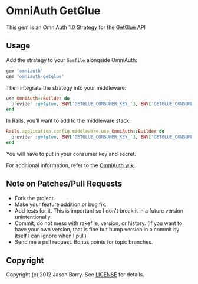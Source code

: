 # OmniAuth GetGlue

This gem is an OmniAuth 1.0 Strategy for the [GetGlue API](http://getglue.com/api)

## Usage

Add the strategy to your `Gemfile` alongside OmniAuth:

```ruby
gem 'omniauth'
gem 'omniauth-getglue'
```

Then integrate the strategy into your middleware:

```ruby
use OmniAuth::Builder do
  provider :getglue, ENV['GETGLUE_CONSUMER_KEY_'], ENV['GETGLUE_CONSUMER_SECRET']
end
```

In Rails, you'll want to add to the middleware stack:

```ruby
Rails.application.config.middleware.use OmniAuth::Builder do
  provider :getglue, ENV['GETGLUE_CONSUMER_KEY_'], ENV['GETGLUE_CONSUMER_SECRET']
end
```

You will have to put in your consumer key and secret.

For additional information, refer to the [OmniAuth wiki](https://github.com/intridea/omniauth/wiki).

## Note on Patches/Pull Requests

* Fork the project.
* Make your feature addition or bug fix.
* Add tests for it. This is important so I don't break it in a
  future version unintentionally.
* Commit, do not mess with rakefile, version, or history.
  (if you want to have your own version, that is fine but bump version in a commit by itself I can ignore when I pull)
* Send me a pull request. Bonus points for topic branches.

## Copyright

Copyright (c) 2012 Jason Barry. See [LICENSE](https://github.com/jcbarry/omniauth-getglue/blob/master/LICENSE.md) for details.